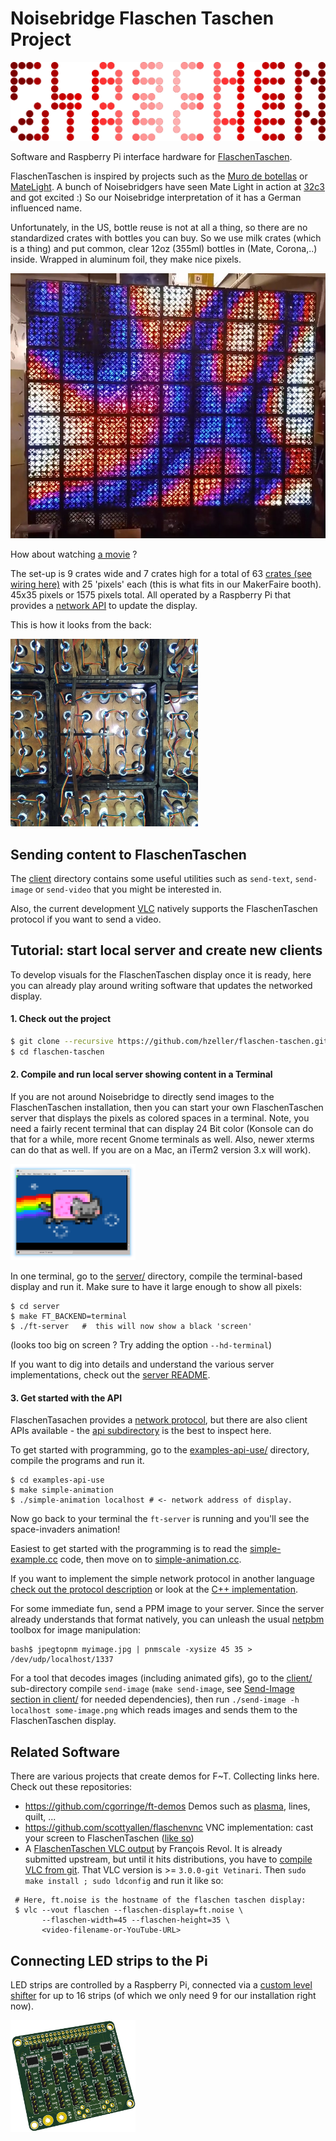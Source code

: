Noisebridge Flaschen Taschen Project
====================================


<a href="https://noisebridge.net/wiki/Flaschen_Taschen"><img src="img/flaschen-taschen-logo.png"></a>

Software and Raspberry Pi interface hardware for [FlaschenTaschen].

FlaschenTaschen is inspired by projects such as the [Muro de botellas]
or [MateLight]. A bunch of Noisebridgers have seen Mate Light in action
at [32c3] and got excited :)
So our Noisebridge interpretation of it has a German influenced name.

Unfortunately, in the US, bottle reuse is not at all a thing, so there
are no standardized crates with bottles you can buy.
So we use milk crates (which is a thing) and put common, clear 12oz (355ml)
bottles in (Mate, Corona,..) inside. Wrapped in aluminum foil, they
make nice pixels.

![](./img/ft-completed.jpg)

How about watching [a movie](https://youtu.be/OEUFIpM10FE) ?

The set-up is 9 crates wide and 7 crates high for a total of
63 [crates (see wiring here)](./doc/wiring.md) with 25 'pixels' each
(this is what fits in our MakerFaire booth). 45x35 pixels or 1575 pixels total.
All operated by a Raspberry Pi that provides a [network API][protocols] to
update the display.

This is how it looks from the back:

<a href="doc/wiring.md"><img src="img/crate-arrange.jpg" width="300px"></a>

## Sending content to FlaschenTaschen

The [client](./client) directory contains some useful utilities such as
`send-text`, `send-image` or `send-video` that you might be interested in.

Also, the current development [VLC] natively supports the FlaschenTaschen
protocol if you want to send a video.

## Tutorial: start local server and create new clients

To develop visuals for the FlaschenTaschen display once it is ready, here you
can already play around writing software that updates the networked display.

#### 1. Check out the project

```bash
$ git clone --recursive https://github.com/hzeller/flaschen-taschen.git
$ cd flaschen-taschen
```

#### 2. Compile and run local server showing content in a Terminal

If you are not around Noisebridge to directly send images to the FlaschenTaschen
installation, then you can start your own FlaschenTaschen server that displays
the pixels as colored spaces in a terminal. Note, you need a fairly recent
terminal that can display 24 Bit color (Konsole can do that for a while, more
recent Gnome terminals as well. Also, newer xterms can do that as well. If you
are on a Mac, an iTerm2 version 3.x will work).

<a href="server/#terminal"><img src="img/terminal-screenshot.png" width="200px"></a>


In one terminal, go to the [server/](./server) directory, compile the
terminal-based display and run it. Make sure to have it large enough to show
all pixels:

```
$ cd server
$ make FT_BACKEND=terminal
$ ./ft-server   #  this will now show a black 'screen'
```

(looks too big on screen ? Try adding the option `--hd-terminal`)

If you want to dig into details and understand the various server
implementations, check out the [server README](./server/README.md).

#### 3. Get started with the API
FlaschenTasachen provides a [network protocol](./doc/protocols.md), but there
are also client APIs available - the [api subdirectory](./api) is the best to
inspect here.

To get started with programming, go to the
[examples-api-use/](./examples-api-use) directory, compile the programs and
run it.

```
$ cd examples-api-use
$ make simple-animation
$ ./simple-animation localhost # <- network address of display.
```

Now go back to your terminal the `ft-server` is running and you'll see the
space-invaders animation!

Easiest to get started with the programming is
to read the [simple-example.cc](./examples-api-use/simple-example.cc) code,
then move on to [simple-animation.cc](./examples-api-use/simple-animation.cc).

If you want to implement the simple network protocol in another language
[check out the protocol description](./doc/protocols.md) or look at the
[C++ implementation](./api/lib/udp-flaschen-taschen.cc).

For some immediate fun, send a PPM image to your server. Since the server
already understands that format natively, you can unleash the usual
[netpbm] toolbox for image manipulation:

```
bash$ jpegtopnm myimage.jpg | pnmscale -xysize 45 35 > /dev/udp/localhost/1337
```

For a tool that decodes images (including animated gifs), go to
the [client/](./client) sub-directory compile `send-image`
(`make send-image`, see
[Send-Image section in client/](./client/README.md#send-image) for needed
dependencies), then run
`./send-image -h localhost some-image.png` which reads images and
sends them to the FlaschenTaschen display.

## Related Software

There are various projects that create demos for F~T. Collecting links here.
Check out these repositories:

  * https://github.com/cgorringe/ft-demos Demos such as [plasma](./img/ft-completed.jpg), lines, quilt, ...
  * https://github.com/scottyallen/flaschenvnc VNC implementation:
   cast your screen to FlaschenTaschen
   ([like so](https://www.youtube.com/watch?v=s3pGp_Vf4Pk))
  * A [FlaschenTaschen VLC output](https://git.videolan.org/?p=vlc.git;a=commit;h=cf334f257868d20b6a6ce024994e84ba3e3448c3) by François Revol.
    It is already submitted upstream, but until it hits distributions, you have
    to [compile VLC from git](https://wiki.videolan.org/UnixCompile/). That VLC
    version is >= `3.0.0-git Vetinari`.
    Then `sudo make install ; sudo ldconfig` and run it like so:

   ```
    # Here, ft.noise is the hostname of the flaschen taschen display:
    $ vlc --vout flaschen --flaschen-display=ft.noise \
          --flaschen-width=45 --flaschen-height=35 \
          <video-filename-or-YouTube-URL>
   ```

## Connecting LED strips to the Pi

LED strips are controlled by a Raspberry Pi, connected via
a [custom level shifter](./hardware) for up to 16 strips
(of which we only need 9 for our installation right now).

<a href="hardware"><img src="img/pi-adapter-pcb.png" width="200px"></a>

[FlaschenTaschen]: https://noisebridge.net/wiki/Flaschen_Taschen
[Muro de botellas]: http://www.zuloark.com/muro-de-botellas/
[MateLight]: https://github.com/jaseg/matelight
[RGB Matrix Adapter]: https://github.com/hzeller/rpi-rgb-led-matrix/tree/master/adapter/active-3
[32c3]: https://events.ccc.de/congress/2015/wiki/Static:Main_Page
[protocols]: ./doc/protocols.md
[netpbm]: http://netpbm.sourceforge.net/
[2025-video]: https://www.youtube.com/watch?v=hs8FoROzE4M
[7of9-video]: https://www.youtube.com/watch?v=Uc2-8ntcEpY
[VLC]: https://www.videolan.org/